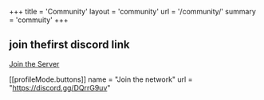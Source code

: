 +++
title = 'Community'
layout = 'community'
url = '/community/'
summary = 'commuity'
+++

## join thefirst discord link
[Join the Server](https://discord.gg/DQrrG9uv)

[[profileMode.buttons]]
name = "Join the network"
url = "https://discord.gg/DQrrG9uv"

